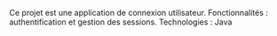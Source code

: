 Ce projet est une application de connexion utilisateur.
Fonctionnalités : authentification et gestion des sessions.
Technologies : Java
